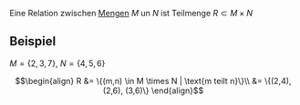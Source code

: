 Eine Relation zwischen [Mengen](Mengen.md) $M$ un $N$ ist Teilmenge $R\subset M\times N$

## Beispiel
$M = \{2,3,7\}$, $N=\{4,5,6\}$

$$\begin{align}
R &= \{(m,n) \in M \times N | \text{m teilt n}\}\\
&= \{(2,4), (2,6), (3,6)\}
\end{align}$$